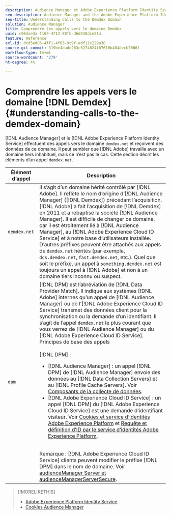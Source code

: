 ```yaml
---
description: Audience Manager et Adobe Experience Platform Identity Service effectuent des appels vers le domaine demdex.net et reçoivent des données de ce domaine. Il peut sembler qu’Adobe travaille avec un domaine tiers inhabituel, mais ce n’est pas le cas. Cette section décrit les éléments d’un appel demdex.net.
seo-description: Audience Manager and the Adobe Experience Platform Identity Service make calls to and receive data from the demdex.net domain. This may seem like Adobe is working with an unusual third-party domain, but this is not the case. This section describes the elements in a demdex.net call.
seo-title: Understanding Calls to the Demdex Domain
solution: Audience Manager
title: Comprendre les appels vers le domaine Demdex
uuid: c06dae3a-f169-4712-80fb-d6d448dce51a
feature: Reference
exl-id: dcd5ed86-4ff1-4f63-9c9f-edf11c229a30
source-git-commit: 319be4dade263c5274624f07616b404decb7066f
workflow-type: tm+mt
source-wordcount: '279'
ht-degree: 4%

---
```


# Comprendre les appels vers le domaine [!DNL Demdex] {#understanding-calls-to-the-demdex-domain}

[!DNL Audience Manager] et le [!DNL Adobe Experience Platform Identity Service] effectuent des appels vers le domaine `demdex.net` et reçoivent des données de ce domaine. Il peut sembler que [!DNL Adobe] travaille avec un domaine tiers inhabituel, mais ce n’est pas le cas. Cette section décrit les éléments d’un appel `demdex.net`.

| Élément d’appel | Description |
|---|---|
| `demdex.net` | Il s’agit d’un domaine hérité contrôlé par [!DNL Adobe]. Il reflète le nom d’origine d’[!DNL Audience Manager] ([!DNL Demdex]) précédant l’acquisition. [!DNL Adobe] a fait l’acquisition de [!DNL Demdex] en 2011 et a rebaptisé la société [!DNL Audience Manager]. Il est difficile de changer ce domaine, car il est étroitement lié à [!DNL Audience Manager], au [!DNL Adobe Experience Cloud ID Service] et à notre base d’utilisateurs installée. D’autres préfixes peuvent être attachés aux appels de `demdex.net` hérités (par exemple, `dcs.demdex.net`, `fast.demdex.net`, etc.). Quel que soit le préfixe, un appel à `something.demdex.net` est toujours un appel à [!DNL Adobe] et non à un domaine tiers inconnu ou suspect. |
| `dpm` | [!DNL DPM] est l’abréviation de [!DNL Data Provider Match]. Il indique aux systèmes [!DNL Adobe] internes qu’un appel de [!DNL Audience Manager] ou de l’[!DNL Adobe Experience Cloud ID Service] transmet des données client pour la synchronisation ou la demande d’un identifiant. Il s’agit de l’appel `demdex.net` le plus courant que vous verrez de [!DNL Audience Manager] ou du [!DNL Adobe Experience Cloud ID Service]. Principes de base des appels <br><br>[!DNL DPM] : <ul><li>[!DNL Audience Manager] : un appel [!DNL DPM] de [!DNL Audience Manager] envoie des données au [!DNL Data Collection Servers] et au [!DNL Profile Cache Servers]. Voir [Composants de la collecte de données](../reference/system-components/components-data-collection.md).</li><li>[!DNL Adobe Experience Cloud ID Service] : un appel [!DNL DPM] du [!DNL Adobe Experience Cloud ID Service] est une demande d’identifiant visiteur. Voir [Cookies et service d’identités Adobe Experience Platform](https://experienceleague.adobe.com/docs/id-service/using/intro/cookies.html?lang=fr) et [Requête et définition d’ID par le service d’identités Adobe Experience Platform](https://experienceleague.adobe.com/docs/id-service/using/intro/id-request.html?lang=fr).</li></ul><br>Remarque : [!DNL Adobe Experience Cloud ID Service] clients peuvent modifier le préfixe [!DNL DPM] dans le nom de domaine. Voir [audienceManager Server et audienceManagerServerSecure](https://experienceleague.adobe.com/docs/id-service/using/id-service-api/configurations/subdomain-config.html?lang=fr). |

>[!MORELIKETHIS]
>
>* [Adobe Experience Platform Identity Service](https://experienceleague.adobe.com/docs/id-service/using/home.html?lang=fr)
>* [Cookies Audience Manager](https://experienceleague.adobe.com/docs/core-services/interface/ec-cookies/cookies-am.html?lang=fr)
